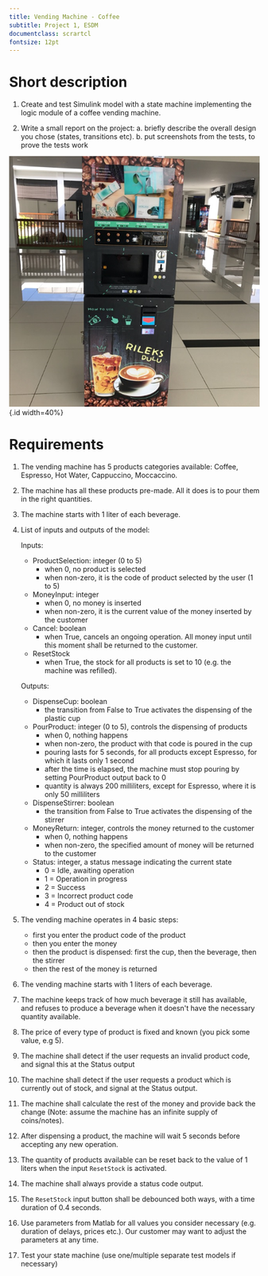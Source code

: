 ```yaml
---
title: Vending Machine - Coffee
subtitle: Project 1, ESDM
documentclass: scrartcl
fontsize: 12pt
---
```


# Short description

1. Create and test Simulink model with a state machine implementing the logic module of a coffee vending machine.

2. Write a small report on the project:
   a. briefly describe the overall design you chose (states, transitions etc).
   b. put screenshots from the tests, to prove the tests work

![Coffee Vending Machine](img/VendingMachineCoffee.jpg){.id width=40%}

# Requirements

1. The vending machine has 5 products categories available: Coffee, Espresso, Hot Water, Cappuccino, Moccaccino.

1. The machine has all these products pre-made. All it does is to pour them in the right quantities.

1. The machine starts with 1 liter of each beverage.

2. List of inputs and outputs of the model:

   Inputs:
     - ProductSelection: integer (0 to 5)
        - when 0, no product is selected
        - when non-zero, it is the code of product selected by the user (1 to 5)
     - MoneyInput: integer
        - when 0, no money is inserted
        - when non-zero, it is the current value of the money inserted by the customer
     - Cancel: boolean
        - when True, cancels an ongoing operation. All money input until this moment shall be returned to the customer.
     - ResetStock
        - when True, the stock for all products is set to 10 (e.g. the machine was refilled).
     
   Outputs:
     - DispenseCup: boolean
        - the transition from False to True activates the dispensing of the plastic cup
     - PourProduct: integer (0 to 5), controls the dispensing of products
        - when 0, nothing happens
        - when non-zero, the product with that code is poured in the cup
        - pouring lasts for 5 seconds, for all products except Espresso, for which it lasts only 1 second
		- after the time is elapsed, the machine must stop pouring by setting PourProduct output back to 0
        - quantity is always 200 milliliters, except for Espresso, where it is only 50 milliliters
     - DispenseStirrer: boolean
        - the transition from False to True activates the dispensing of the stirrer
     - MoneyReturn: integer, controls the money returned to the customer
        - when 0, nothing happens
        - when non-zero, the specified amount of money will be returned to the customer
     - Status: integer, a status message indicating the current state
        - 0 = Idle, awaiting operation
        - 1 = Operation in progress
        - 2 = Success
        - 3 = Incorrect product code
        - 4 = Product out of stock

3. The vending machine operates in 4 basic steps:
   - first you enter the product code of the product
   - then you enter the money 
   - then the product is dispensed: first the cup, then the beverage, then the stirrer
   - then the rest of the money is returned

2. The vending machine starts with 1 liters of each beverage.

2. The machine keeps track of how much beverage it still has available, and refuses to produce a beverage when it doesn't have the necessary quantity available.

2. The price of every type of product is fixed and known (you pick some value, e.g 5).

5. The machine shall detect if the user requests an invalid product code, and signal this at the Status output 

3. The machine shall detect if the user requests a product which is currently out of stock, and signal at the Status output.

4. The machine shall calculate the rest of the money and provide back the change (Note: assume the machine has an infinite supply of coins/notes).

5. After dispensing a product, the machine will wait 5 seconds before accepting any new operation.

5. The quantity of products available can be reset back to the value of 1 liters when the input `ResetStock` is activated.

6. The machine shall always provide a status code output.

6. The `ResetStock` input button shall be debounced both ways, with a time duration of 0.4 seconds.

5. Use parameters from Matlab for all values you consider necessary (e.g. duration of delays, prices etc.). Our customer may want to adjust the parameters at any time.

6. Test your state machine (use one/multiple separate test models if necessary)

